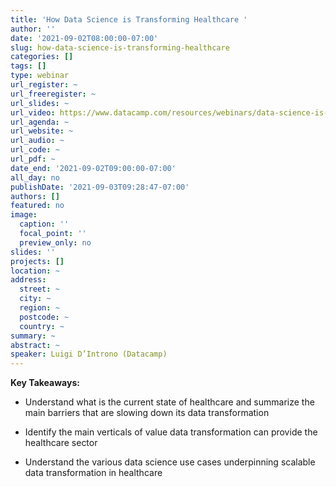```yaml
---
title: 'How Data Science is Transforming Healthcare '
author: ''
date: '2021-09-02T08:00:00-07:00'
slug: how-data-science-is-transforming-healthcare
categories: []
tags: []
type: webinar
url_register: ~
url_freeregister: ~
url_slides: ~
url_video: https://www.datacamp.com/resources/webinars/data-science-is-transforming-healthcare
url_agenda: ~
url_website: ~
url_audio: ~
url_code: ~
url_pdf: ~
date_end: '2021-09-02T09:00:00-07:00'
all_day: no
publishDate: '2021-09-03T09:28:47-07:00'
authors: []
featured: no
image:
  caption: ''
  focal_point: ''
  preview_only: no
slides: ''
projects: []
location: ~
address:
  street: ~
  city: ~
  region: ~
  postcode: ~
  country: ~
summary: ~
abstract: ~
speaker: Luigi D’Introno (Datacamp)
---
```

<!--more-->
**Key Takeaways:**  

- Understand what is the current state of healthcare and summarize the main barriers that are slowing down its data transformation    

- Identify the main verticals of value data transformation can provide the healthcare sector  

- Understand the various data science use cases underpinning scalable data transformation in healthcare  

